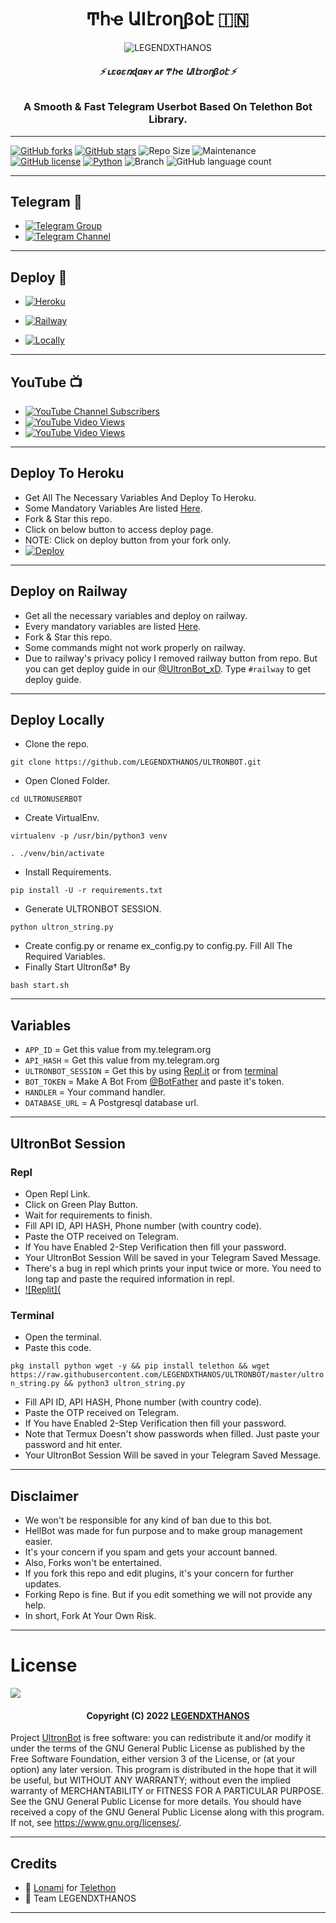 <h1 align="center">
  <b>Ͳհҽ ԱӀէɾօղβօէ 🇮🇳</b>
</h1>

<p align="center">
  <img src="https://telegra.ph/file/82b8456afa0fbdc81ae3d.jpg" alt="LEGENDXTHANOS">
</p>

<h6 align="center">
  <b>⚡ ʟɛɢɛռɖaʀʏ ᴀғ Ͳհҽ ԱӀէɾօղβօէ ⚡</b>
</h6>

<h3 align="center">
  <b>A Smooth & Fast Telegram Userbot Based On Telethon Bot Library.</b>
</h3>

------
[![GitHub forks](https://img.shields.io/github/forks/LEGENDXTHANOS/ULTRONBOT?&style=flat-square&logo=github)](https://github.com/LEGENDXTHANOS/ULTRONBOT/fork)
[![GitHub stars](https://img.shields.io/github/stars/LEGENDXTHANOS/ULTRONBOT?&style=flat-square&logo=github)](https://github.com/LEGENDXTHANOS/ULTRONBOT/stargazers)
![Repo Size](https://img.shields.io/github/repo-size/LEGENDXTHANOS/ULTRONBOT?&style=flat-square&logo=github)
![Maintenance](https://img.shields.io/badge/Maintained%3F-yes-green?&style=flat-square)
[![GitHub license](https://img.shields.io/github/license/LEGENDXTHANOS/ULTRONBOT?&style=flat-square&logo=github)](https://github.com/LEGENDXTHANOS/ULTRONBOTt/blob/master/LICENSE)
[![Python](https://img.shields.io/badge/Python-v3.9-blue)](https://www.python.org/)
![Branch](https://img.shields.io/badge/Branch-Master-orange)
![GitHub language count](https://img.shields.io/github/languages/count/LEGENDXTHANOS/ULTRONBOT?color=Pink&label=Language&style=flat-square)

------
## Telegram 🏪
- [![Telegram Group](https://img.shields.io/badge/Telegram-Group-brightgreen)](https://t.me/UltronBot_xD)
- [![Telegram Channel](https://img.shields.io/badge/Telegram-Channel-brightgreen)](https://t.me/Ultron_Update)

------
## Deploy 🚀
- [![Heroku](https://telegra.ph/file/82077b1a4097e849489be.jpg)](#Deploy-To-Heroku)

- [![Railway](https://telegra.ph/file/43ed07ef9f012ed275bcb.jpg)](#Deploy-on-Railway)

- [![Locally]( https://telegra.ph/file/e96ebd8b177b17492b5e3.jpg)](#Deploy-Locally)

------
## YouTube 📺
- [![YouTube Channel Subscribers](https://img.shields.io/youtube/channel/subscribers/UC7Jr0FnRApx5nJASUfOjqJQ?style=social)](https://youtube.com/channel/UC7Jr0FnRApx5nJASUfOjqJQ)
- [![YouTube Video Views](https://img.shields.io/youtube/views/pw2jCeM2sN4?label=Tutorial+•+Heroku+•&style=social)](https://youtu.be/pw2jCeM2sN4)
- [![YouTube Video Views](https://img.shields.io/youtube/views/8RRFObBQSMU?label=Tutorial+•+Railway+•&style=social)](https://youtu.be/8RRFObBQSMU)

------
## Deploy To Heroku
- Get All The Necessary Variables And Deploy To Heroku.
- Some Mandatory Variables Are listed [Here](#Variables).
- Fork & Star this repo.
- Click on below button to access deploy page.
- NOTE: Click on deploy button from your fork only.
- [![Deploy](https://www.herokucdn.com/deploy/button.svg)](https://heroku.com/deploy)

------
## Deploy on Railway
- Get all the necessary variables and deploy on railway.
- Every mandatory variables are listed [Here](#Variables).
- Fork & Star this repo.
- Some commands might not work properly on railway.
- Due to railway's privacy policy I removed railway button from repo. But you can get deploy guide in our [@UltronBot_xD](https://t.me/hellbot_chat). Type `#railway` to get deploy guide.

------
## Deploy Locally

- Clone the repo. 

`git clone https://github.com/LEGENDXTHANOS/ULTRONBOT.git`
- Open Cloned Folder.

`cd ULTRONUSERBOT`
- Create VirtualEnv.

`virtualenv -p /usr/bin/python3 venv`

`. ./venv/bin/activate`
- Install Requirements.

`pip install -U -r requirements.txt`
- Generate ULTRONBOT SESSION.

`python ultron_string.py`
- Create config.py or rename ex_config.py to config.py. Fill All The Required Variables.
- Finally Start Ultronẞø† By

`bash start.sh`

------
## Variables

- `APP_ID`  =  Get this value from my.telegram.org
- `API_HASH`  =  Get this value from my.telegram.org
- `ULTRONBOT_SESSION`  =  Get this by using [Repl.it](#Repl) or from [terminal](#Terminal)
- `BOT_TOKEN`  =  Make A Bot From [@BotFather](https://t.me/botfather) and paste it's token.
- `HANDLER`  =  Your command handler.
- `DATABASE_URL`  =  A Postgresql database url.

------
## UltronBot Session

### Repl
- Open Repl Link.
- Click on Green Play Button.
- Wait for requirements to finish.
- Fill API ID, API HASH, Phone number (with country code).
- Paste the OTP received on Telegram.
- If You have Enabled 2-Step Verification then fill your password.
- Your UltronBot Session Will be saved in your Telegram Saved Message.
- There's a bug in repl which prints your input twice or more. You need to long tap and paste the required information in repl.
- [![Replit](](https://replit.com/@LEGEND-LX/ULTRONBOT?v=1)

### Terminal
- Open the terminal.
- Paste this code.

`pkg install python wget -y && pip install telethon && wget https://raw.githubusercontent.com/LEGENDXTHANOS/ULTRONBOT/master/ultron_string.py && python3 ultron_string.py`
- Fill API ID, API HASH, Phone number (with country code).
- Paste the OTP received on Telegram.
- If You have Enabled 2-Step Verification then fill your password.
- Note that Termux Doesn't show passwords when filled. Just paste your password and hit enter.
- Your UltronBot Session Will be saved in your Telegram Saved Message.

------
## Disclaimer
- We won't be responsible for any kind of ban due to this bot.
- HellBot was made for fun purpose and to make group management easier.
- It's your concern if you spam and gets your account banned.
- Also, Forks won't be entertained.
- If you fork this repo and edit plugins, it's your concern for further updates.
- Forking Repo is fine. But if you edit something we will not provide any help.
- In short, Fork At Your Own Risk.

------
# License

![](https://www.gnu.org/graphics/gplv3-or-later.png)

<h4 align="center">Copyright (C) 2022 <a href="https://github.com/LEGENDXTHANOS">LEGENDXTHANOS</a></h4>

Project [UltronBot](https://github.com/LEGENDXTHANOS/ULTRONBOT) is free software: you can redistribute it and/or modify
it under the terms of the GNU General Public License as published by
the Free Software Foundation, either version 3 of the License, or
(at your option) any later version.
This program is distributed in the hope that it will be useful,
but WITHOUT ANY WARRANTY; without even the implied warranty of
MERCHANTABILITY or FITNESS FOR A PARTICULAR PURPOSE.  See the
GNU General Public License for more details.
You should have received a copy of the GNU General Public License
along with this program. If not, see <https://www.gnu.org/licenses/>.

------
## Credits

- 💖 [Lonami](https://github.com/Lonami) for [Telethon](https://github.com/LonamiWebs/Telethon)
- 💖 Team LEGENDXTHANOS

------
